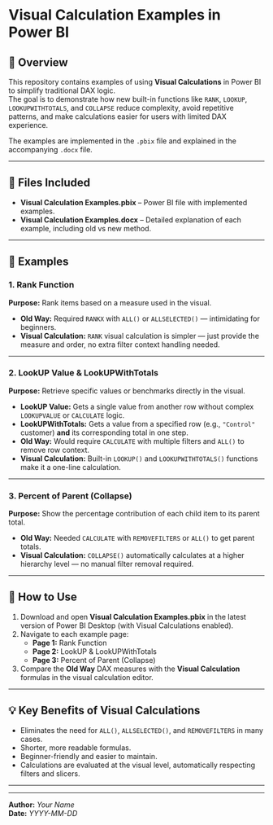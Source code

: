 # Visual Calculation Examples in Power BI

## 📌 Overview
This repository contains examples of using **Visual Calculations** in Power BI to simplify traditional DAX logic.  
The goal is to demonstrate how new built-in functions like `RANK`, `LOOKUP`, `LOOKUPWITHTOTALS`, and `COLLAPSE` reduce complexity, avoid repetitive patterns, and make calculations easier for users with limited DAX experience.

The examples are implemented in the `.pbix` file and explained in the accompanying `.docx` file.

---

## 📂 Files Included
- **Visual Calculation Examples.pbix** – Power BI file with implemented examples.
- **Visual Calculation Examples.docx** – Detailed explanation of each example, including old vs new method.

---

## 📝 Examples

### 1. **Rank Function**
**Purpose:** Rank items based on a measure used in the visual.

- **Old Way:** Required `RANKX` with `ALL()` or `ALLSELECTED()` — intimidating for beginners.
- **Visual Calculation:** `RANK` visual calculation is simpler — just provide the measure and order, no extra filter context handling needed.

---

### 2. **LookUP Value & LookUPWithTotals**
**Purpose:** Retrieve specific values or benchmarks directly in the visual.

- **LookUP Value:** Gets a single value from another row without complex `LOOKUPVALUE` or `CALCULATE` logic.
- **LookUPWithTotals:** Gets a value from a specified row (e.g., `"Control"` customer) **and** its corresponding total in one step.
- **Old Way:** Would require `CALCULATE` with multiple filters and `ALL()` to remove row context.
- **Visual Calculation:** Built-in `LOOKUP()` and `LOOKUPWITHTOTALS()` functions make it a one-line calculation.

---

### 3. **Percent of Parent (Collapse)**
**Purpose:** Show the percentage contribution of each child item to its parent total.

- **Old Way:** Needed `CALCULATE` with `REMOVEFILTERS` or `ALL()` to get parent totals.
- **Visual Calculation:** `COLLAPSE()` automatically calculates at a higher hierarchy level — no manual filter removal required.

---

## 🚀 How to Use
1. Download and open **Visual Calculation Examples.pbix** in the latest version of Power BI Desktop (with Visual Calculations enabled).
2. Navigate to each example page:
   - **Page 1:** Rank Function
   - **Page 2:** LookUP & LookUPWithTotals
   - **Page 3:** Percent of Parent (Collapse)
3. Compare the **Old Way** DAX measures with the **Visual Calculation** formulas in the visual calculation editor.

---

## 💡 Key Benefits of Visual Calculations
- Eliminates the need for `ALL()`, `ALLSELECTED()`, and `REMOVEFILTERS` in many cases.
- Shorter, more readable formulas.
- Beginner-friendly and easier to maintain.
- Calculations are evaluated at the visual level, automatically respecting filters and slicers.

---

---

**Author:** *Your Name*  
**Date:** *YYYY-MM-DD*
